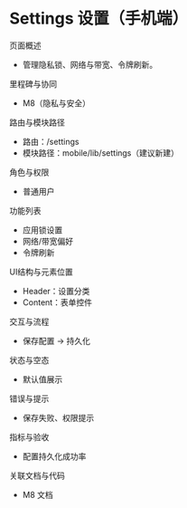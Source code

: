 # Settings 设置（手机端）

页面概述
- 管理隐私锁、网络与带宽、令牌刷新。

里程碑与协同
- M8（隐私与安全）

路由与模块路径
- 路由：/settings
- 模块路径：mobile/lib/settings（建议新建）

角色与权限
- 普通用户

功能列表
- 应用锁设置
- 网络/带宽偏好
- 令牌刷新

UI结构与元素位置
- Header：设置分类
- Content：表单控件

交互与流程
- 保存配置 → 持久化

状态与空态
- 默认值展示

错误与提示
- 保存失败、权限提示

指标与验收
- 配置持久化成功率

关联文档与代码
- M8 文档
